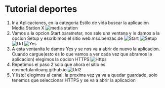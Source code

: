 # Tutorial deportes


1. Ir a Aplicaciones, en la categoria Estilo de vida buscar la aplicacion Media Station X
![media station](https://i.postimg.cc/VNLk1h86/Whats-App-Image-2023-01-14-at-18-37-36.jpg)
2. Vamos a la opcion Start parameter, nos sale una ventana y le damos a la opcion Setup y escribimos el sitio web.msx.benzac.de
![Start](https://i.postimg.cc/W4QCSDXv/start.png)
![Setup](https://i.postimg.cc/8ck2f2ZJ/setup.png)
![Url](https://i.postimg.cc/LsdG3YyM/benzac.png)
![Yes](https://i.postimg.cc/8543GyT1/complete.png)
3. A esta ventanita le damos Yes y se nos va a abrir de nuevo la aplicacion. Cuando cargue(esto es lo que vamos a ver cada vez que abramos la aplicacion) elegimos la opcion HTTPS
![Https](https://i.postimg.cc/C5K2xjKb/https.png)
4. Repetimos el paso 2 solo que ahora el sitio es cosmefulanitoarg.github.io
![Url2](https://i.postimg.cc/NMBVWhqJ/cosmefula.png)
5. Y listo! elegimos el canal. la proxima vez ya va a quedar guardado, solo tenemos que seleccionar HTTPS y se va a abrir la aplicacion
